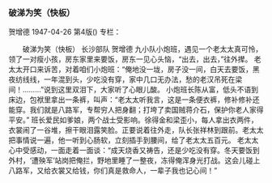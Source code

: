 ### 破涕为笑（快板）
贺增德
1947-04-26
第4版()
专栏：

　　破涕为笑（快板）
    长沙部队  贺增德
    九小队小炮班，遇见一个老太太真可怜，领了一对瘦小孩，房东家里来要饭，房东一见心头恼，“出去，出去，”往外撵。
    老太太开口来诉苦，对着咱们小炮班：“俺地没一垅，房子没一间，白天去要饭，黑夜纺线线，一年混到头，少吃没有穿，家中几口无办法，愁的老汉吊死在梁间！………”说到这里双泪下，大家听了心眼儿酸。
    小炮班长陈从富，低头不语到床边，包袱里拿出一条裤，叫声：“老太太听我言，这是一条便衣裤，修补修补还能穿。我们就是八路军，专帮穷人把身翻；打垮了卖国贼蒋介石，保护你老人家得平安。”
    班长爱民如爹娘，两个战士受影响。徐得金和梁歪小，每人拿出衣两件，衣裳闹了一谷堆，擦干眼泪露笑脸。正要说着往外走，队长张祥林到跟前。老太太把事情说一遍，他一听到心肠软，立刻插手到腰间，给了老太太五百元。
    老太太心中受感动，一面走着一面谈：“成天烧香又祷告，还是少吃没有穿。冬天要饭到外村，‘遭殃军’站岗把俺拦，野地里睡了一整夜，冻得俺浑身光打战。这会儿碰上八路军，又给衣裳又给钱，你们真是救命人，一辈子我也记心间！”
